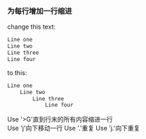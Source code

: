 ### 为每行增加一行缩进
change this text:
```javascript
Line one
Line two
Line three
Line four
```

to this:

```javascript
Line one
    Line two
        Line three
            Line four
```

Use '>G'直到行末的所有内容缩进一行  
Use 'j'向下移动一行
Use '.'重复
Use 'j.'向下重复
